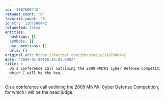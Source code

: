 ```yaml
---
id: '1107600442'
retweet_count: '0'
favorite_count: '0'
id_str: '1107600442'
retweeted: false
entities:
  hashtags: []
  symbols: []
  user_mentions: []
  urls: []
original_url: https://twitter.com/jth/status/1107600442
date: '2009-01-09T20:34:01.000Z'
title: >-
  On a conference call outlining the 2009 MN/WI Cyber Defense Competition, for
  which I will be the hea…
---
```


On a conference call outlining the 2009 MN/WI Cyber Defense Competition, for which I will be the head judge.